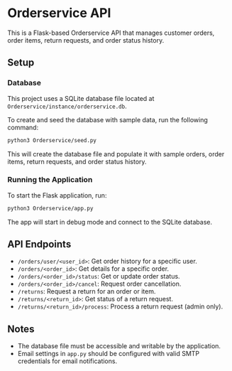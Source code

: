 # Orderservice API

This is a Flask-based Orderservice API that manages customer orders, order items, return requests, and order status history.

## Setup

### Database

This project uses a SQLite database file located at `Orderservice/instance/orderservice.db`.

To create and seed the database with sample data, run the following command:

```bash
python3 Orderservice/seed.py
```

This will create the database file and populate it with sample orders, order items, return requests, and order status history.

### Running the Application

To start the Flask application, run:

```bash
python3 Orderservice/app.py
```

The app will start in debug mode and connect to the SQLite database.

## API Endpoints

- `/orders/user/<user_id>`: Get order history for a specific user.
- `/orders/<order_id>`: Get details for a specific order.
- `/orders/<order_id>/status`: Get or update order status.
- `/orders/<order_id>/cancel`: Request order cancellation.
- `/returns`: Request a return for an order or item.
- `/returns/<return_id>`: Get status of a return request.
- `/returns/<return_id>/process`: Process a return request (admin only).

## Notes

- The database file must be accessible and writable by the application.
- Email settings in `app.py` should be configured with valid SMTP credentials for email notifications.
